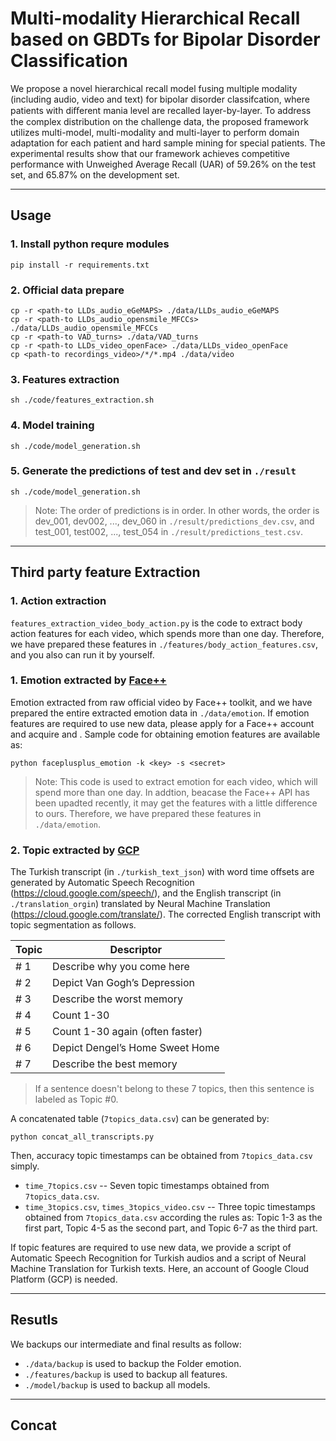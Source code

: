 # Multi-modality Hierarchical Recall based on GBDTs for Bipolar Disorder Classification

We propose a novel hierarchical recall model fusing multiple modality (including audio, video and text) for bipolar disorder classifcation, where patients with diﬀerent mania level are recalled layer-by-layer. To address the complex distribution on the challenge data, the proposed framework utilizes multi-model, multi-modality and multi-layer to perform domain adaptation for each patient and hard sample mining for special patients. The experimental results show that our framework achieves competitive performance with Unweighed Average Recall (UAR) of 59.26% on the test set, and 65.87% on the development set.

----------
## Usage
### 1. Install python requre modules
```
pip install -r requirements.txt
```
### 2. Official data prepare
```
cp -r <path-to LLDs_audio_eGeMAPS> ./data/LLDs_audio_eGeMAPS
cp -r <path-to LLDs_audio_opensmile_MFCCs> ./data/LLDs_audio_opensmile_MFCCs
cp -r <path-to VAD_turns> ./data/VAD_turns
cp -r <path-to LLDs_video_openFace> ./data/LLDs_video_openFace
cp <path-to recordings_video>/*/*.mp4 ./data/video
```
### 3. Features extraction
```
sh ./code/features_extraction.sh
```
### 4. Model training
```
sh ./code/model_generation.sh
```
### 5. Generate the predictions of test and dev set in `./result`
```
sh ./code/model_generation.sh
```
> Note: The order of predictions is in order. In other words, the order is dev_001, dev002, ..., dev_060 in `./result/predictions_dev.csv`, and test_001, test002, ..., test_054 in `./result/predictions_test.csv`.

----------
## Third party feature Extraction

### 1. Action extraction

`features_extraction_video_body_action.py` is the code to extract body action features for each video, which spends more than one day. Therefore, we have prepared these features in `./features/body_action_features.csv`, and you also can run it by yourself. 

### 1. Emotion extracted by [Face++](https://www.faceplusplus.com.cn/)
 
Emotion extracted from raw official video by Face++ toolkit, and we have prepared the entire extracted emotion data in `./data/emotion`. If emotion features are required to use new data, please apply for a Face++ account and acquire <key> and <secret>. Sample code for obtaining emotion features are available as:
```
python faceplusplus_emotion -k <key> -s <secret>
```
> Note: This code is used to extract emotion for each video, which will spend more than one day. In addtion, beacase the Face++ API has been upadted recently, it may get the features with a little difference to ours. Therefore, we have prepared these features in `./data/emotion`. 
 
### 2. Topic extracted by [GCP](https://cloud.google.com/)

The Turkish transcript (in `./turkish_text_json`) with word time offsets are generated by Automatic Speech Recognition (https://cloud.google.com/speech/), and the English transcript  (in `./translation_orgin`)  translated by Neural Machine Translation (https://cloud.google.com/translate/). The corrected English transcript with topic segmentation as follows. 

|Topic|  Descriptor                    |
| --- | -----------                    | 
|\# 1 |Describe why you come here      |
|\# 2 |Depict Van Gogh’s Depression    |
|\# 3 |Describe the worst memory       |
|\# 4 |Count 1-30                      |
|\# 5 |Count 1-30 again (often faster) | 
|\# 6 |Depict Dengel’s Home Sweet Home |
|\# 7 |Describe the best memory        |
> If a sentence doesn't belong to these 7 topics, then this sentence is labeled as Topic \#0. 

A concatenated table (`7topics_data.csv`) can be generated by:
```
python concat_all_transcripts.py 
```
Then, accuracy topic timestamps can be obtained from `7topics_data.csv` simply. 
- `time_7topics.csv` -- Seven topic timestamps obtained from `7topics_data.csv`. 
- `time_3topics.csv`, `times_3topics_video.csv` -- Three topic timestamps obtained from `7topics_data.csv` according the rules as: Topic 1-3 as the first part, Topic 4-5 as the second part, and Topic 6-7 as the third part.

If topic features are required to use new data, we provide a script of Automatic Speech Recognition for Turkish audios and a script of Neural Machine Translation for Turkish texts. Here, an account of Google Cloud Platform (GCP) is needed. 

----------
## Resutls
We backups our intermediate and final results as follow:
- `./data/backup` is used to backup the Folder emotion.
- `./features/backup` is used to backup all features.
- `./model/backup` is used to backup all models.
----------
## Concat
